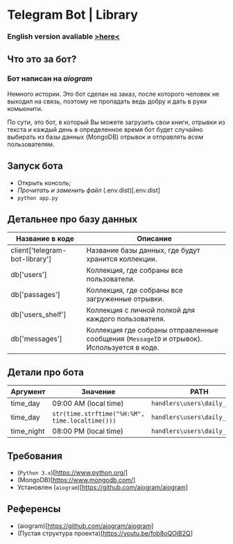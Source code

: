 # Telegram Bot | Library
### English version avaliable [>here<](README_eng.md)

## Что это за бот?
### **Бот написан на _aiogram_**

Немного истории. Это бот сделан на заказ, после которого человек не выходил на связь,
поэтому не пропадать ведь добру и дать в руки комьюнити.

По сути, это бот, в который Вы можете загрузить свои книги, отрывки из текста
и каждый день в определенное время бот будет случайно выбирать из базы данных
(MongoDB) отрывок и отправлять _всем_ пользователям. 

## Запуск бота
- Открыть консоль;
- _Прочитать и заменить файл_ (.env.dist)[.env.dist]
- `python app.py`

## Детальнее про базу данных
| Название в коде | Описание |
| --- | --- |
| client['telegram-bot-library'] | Название базы данных, где будут хранится коллекции.
| db['users'] | Коллекция, где собраны все пользователи.
| db['passages'] | Коллекция, где собраны все загруженные отрывки.
| db['users_shelf'] | Коллекция с личной полкой для каждого пользователя.
| db['messages'] | Коллекция где собраны отправленные сообщения (`MessageID` и отрывок). Используется в коде.

## Детали про бота
| Аргумент | Значение | PATH |
| --- | --- | --- |
| time_day | 09:00 AM (local time) | `handlers\users\daily_msg.py`|
| time_day| `str(time.strftime("%H:%M", time.localtime()))` | `handlers\users\daily_msg.py`|
| time_night | 08:00 PM (local time) | `handlers\users\daily_msg.py`|


## Требования
- (`Python 3.x`)[https://www.python.org/]
- (MongoDB)[https://www.mongodb.com/]
- Установлен (`aiogram`)[https://github.com/aiogram/aiogram]

## Референсы
- (aiogram)[https://github.com/aiogram/aiogram]
- (Пустая структура проекта)[https://youtu.be/fob8oQOjB2Q]

